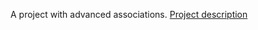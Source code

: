 A project with advanced associations. [Project description](https://www.theodinproject.com/lessons/ruby-on-rails-private-events)
